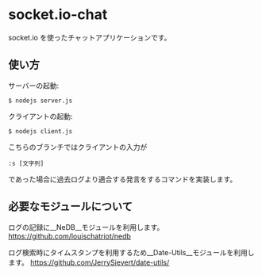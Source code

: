 # socket.io-chat

socket.io を使ったチャットアプリケーションです。

## 使い方

サーバーの起動:
```
$ nodejs server.js
```

クライアントの起動:
```
$ nodejs client.js
```
こちらのブランチではクライアントの入力が
```
:s [文字列]
```
であった場合に過去ログより適合する発言をするコマンドを実装します。

## 必要なモジュールについて

ログの記録に__NeDB__モジュールを利用します。
https://github.com/louischatriot/nedb

ログ検索時にタイムスタンプを利用するため__Date-Utils__モジュールを利用します。
https://github.com/JerrySievert/date-utils/

